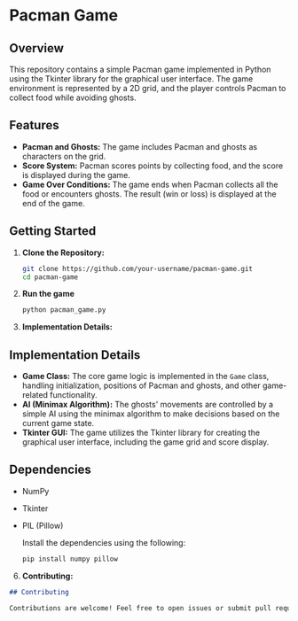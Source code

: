 
 # Pacman Game

## Overview

This repository contains a simple Pacman game implemented in Python using the Tkinter library for the graphical user interface. The game environment is represented by a 2D grid, and the player controls Pacman to collect food while avoiding ghosts.

## Features

- **Pacman and Ghosts:** The game includes Pacman and ghosts as characters on the grid.
- **Score System:** Pacman scores points by collecting food, and the score is displayed during the game.
- **Game Over Conditions:** The game ends when Pacman collects all the food or encounters ghosts. The result (win or loss) is displayed at the end of the game.

## Getting Started

1. **Clone the Repository:**
   ```bash
   git clone https://github.com/your-username/pacman-game.git
   cd pacman-game

2. **Run the game**
   ```bash
   python pacman_game.py


4. **Implementation Details:**

## Implementation Details

- **Game Class:** The core game logic is implemented in the `Game` class, handling initialization, positions of Pacman and ghosts, and other game-related functionality.
- **AI (Minimax Algorithm):** The ghosts' movements are controlled by a simple AI using the minimax algorithm to make decisions based on the current game state.
- **Tkinter GUI:** The game utilizes the Tkinter library for creating the graphical user interface, including the game grid and score display.

## Dependencies

- NumPy
- Tkinter
- PIL (Pillow)

   Install the dependencies using the following:

   ```bash
   pip install numpy pillow


6. **Contributing:**
```markdown
## Contributing

Contributions are welcome! Feel free to open issues or submit pull requests to improve the game.



